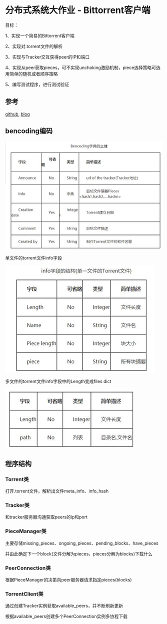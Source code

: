 # 分布式系统大作业 - Bittorrent客户端

目标：

1、实现一个简易的Bittorrent客户端

2、实现对.torrent文件的解析

3、实现与Tracker交互获得peer的IP和端口

4、实现从peer获取pieces，可不实现unchoking激励机制，piece选择策略可选用简单的随机或者顺序策略

5、编写测试程序，进行测试验证

## 参考

[github](https://github.com/eliasson/pieces), [blog](https://markuseliasson.se/article/bittorrent-in-python/)

## bencoding编码

![bencoding字典主键](readme/bencoding字典主键.jpg)

单文件的torrent文件info字段

![bencoding字典主键](readme/info_single_file.jpg)

多文件的torrent文件info字段中的Length变成files dict

![bencoding字典主键](readme/multi_files_Length变成files.jpg)


## 程序结构

### Torrent类

打开.torrent文件，解析出文件meta_info、info_hash

### Tracker类

和tracker服务器沟通获取peers的ip和port

### PieceManager类

主要存储missing_pieces、ongoing_pieces、pending_blocks、have_pieces

并由此确定下一个block(文件分解为pieces，pieces分解为blocks)下载什么

### PeerConnection类

根据PieceManager的决策向peer服务器请求指定pieces(blocks)

### TorrentClient类

通过创建Tracker实例获取available_peers，并不断刷新更新

根据available_peers创建多个PeerConnection实例多协程下载
